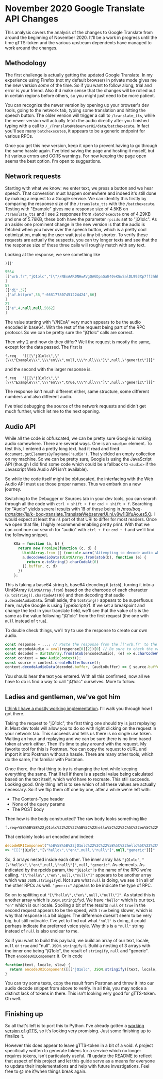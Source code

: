 # November 2020 Google Translate API Changes

This analysis covers the analysis of the changes to Google Translate from around the beginning of November 2020. It'll be a work in progress until the time gTTS-token and the various upstream dependents have managed to work around the changes.

## Methodology

The first challenge is actually getting the updated Google Translate. In my experience using Firefox (not my default browser) in private mode gives me the new version *some* of the time. So if you want to follow along, trial and error is your friend. Also it'd make sense that the changes will be rolled out in certain regions before others, so you might just need to be more patient.

You can recognize the newer version by opening up your browser's dev tools, going to the network tab, typing some translation and hitting the speech button. The older version will trigger a call to `/translate_tts`, while the newer version will actually fetch the audio directly after you finished typing with a call to `/_/TranslateWebserverUi/data/batchexecute`. In fact you'll see many `batchexecute`s, it appears to be a generic endpoint for various RPCs.

Once you get this new version, keep it open to prevent having to go through the same hassle again. I've tried saving the page and hosting it myself, but hit various errors and CORS warnings. For now keeping the page open seems the best option. I'm open to suggestions.

## Network requests

Starting with what we know: we enter text, we press a button and we hear speech. That conversion must happen somewhere and indeed it's still done by making a request to a Google service. We can identify this firstly by comparing the response size of the `/translate_tts` with the `/batchexecute`. Testing with "Example" gives me a response size of 4.5KB on `/translate_tts` and I see 2 responses from `/batchexecute` one of 4.29KB and one of 5.76KB, these both have the parameter `rpcids` set to	"jQ1olc". As an aside: one prominent change in the new version is that the audio is fetched when you hover over the speech button, which is a pretty cool optimization, making the user wait just a tiny bit shorter. To verify these requests are actually the suspects, you can try longer texts and see that the the response size of these three calls will roughly match with any text.

Looking at the response, we see something like 
```javascript
)]}'

5564
[["wrb.fr","jQ1olc","[\"//NExAAR0NHwAVgQAGDpaGaB40eKGwSalDL993Xp7ff3hhhhhUpMNgAAT8hG99CAAAII7y+J1A+D4Ph/..."]\n",null,null,null,"generic"]
]
57
[["di",37]
,["af.httprm",36,"-668177807451224424",66]
]
27
[["e",4,null,null,5662]
]

```

The value starting with "//NExA" very much appears to be the audio encoded in base64. With the rest of the request being part of the RPC protocol. So we can be pretty sure the "jQ1olc" calls are correct.

Then why 2 and how do they differ? Well the request is mostly the same, except for the data passed. The first is
```
f.req	"[[[\"jQ1olc\",\"[\\\"Example\\\",\\\"en\\\",null,\\\"null\\\"]\",null,\"generic\"]]]"
```
and the second with the larger response is.
```
f.req	"[[[\"jQ1olc\",\"[\\\"Example\\\",\\\"en\\\",true,\\\"null\\\"]\",null,\"generic\"]]]"
```

The response isn't much different either, same structure, some different numbers and also different audio.

I've tried debugging the source of the network requests and didn't get much further, which let me to the next opening.

## Audio API

While all the code is obfuscated, we can be pretty sure Google is making audio somewhere. There are several ways. One is an `<audio>` element. To test this, I entered a pretty long text, had it read and fired `document.getElementsByTagName('audio')`. That yielded an empty collection on my machine. So we can be pretty sure, Google is using the JavaScript API (though I did find some code which could be a fallback to `<audio>` if the Javascript Web Audio API isn't available).

So while the code itself might be obfuscated, the interfacing with the Web Audio API must use those proper names. Thus we embark on a new journey.

Switching to the Debugger or Sources tab in your dev tools, you can search through all the code with `ctrl + shift + f` or `cmd + shift + f`. Searching for "Audio" yields several results with 18 of those being in [_/mss/boq-translate/_/js/k=boq-translate.TranslateWebserverUi.nl.v8w1lBlfuAo.es5.O](https://www.gstatic.com/_/mss/boq-translate/_/js/k=boq-translate.TranslateWebserverUi.nl.v8w1lBlfuAo.es5.O/ck=boq-translate.TranslateWebserverUi.TNhbPT4jnLs.L.F4.O/am=gAI/d=1/exm=A7fCU,AKLKy,AV6dJd,BVgquf,CBlRxf,COQbmf,EFQ78c,G0j0Je,GSlykd,GiFjve,HDvRde,HLo3Ef,I6YDgd,IZT63,Id96Vc,Izs65d,JE2clc,JNoxi,K4PcAe,KG2eXe,KOuY1b,KUM7Z,L1AAkb,LEikZe,MDB2J,MnwvSb,MpJwZc,N2mfec,NotTJb,NpD4ec,NufREb,NwH0H,O6y8ed,OmgaI,PJgxJf,PQaYAf,PrPYRd,QIhFr,Qnj3Pe,RMhBfe,Ru0Pgb,SF3gsd,SNtCZb,SdcwHb,SpsfSb,TzmfU,U0aPgd,UUJqVe,UWMmZb,Uas9Hd,UgAtXe,Ulmmrd,UthHZe,V3dDOb,VETAO,VwDzFe,WO9ee,XBRlNc,XVMNvd,Y2UGcc,YLQSd,YrN4Fb,ZfAoz,ZwDk9d,_b,_tp,aW3pY,aurFic,bD99Db,bYHiff,blwjVc,byfTOb,duFQFc,ehH0Pd,fKUV3e,g8fAWe,gWGePc,glibvb,gychg,hB8iWe,hc6Ubd,iTsyac,iWP1Yb,jl0Zdc,lPKSwe,lsjVmc,lwddkf,mNvcvf,mmcjze,n391td,n73qwf,o02Jie,p8L0ob,pB6Zqd,pjICDe,pw70Gc,rE6Mgd,rHjpXd,rPRh8e,s2VbJb,s39S4,tfTN8c,tjiVBd,w9hDv,wLUyde,ws9Tlc,x60fie,xQtZb,xUdipf,xiqEse,yDVVkb,zbML3c/excm=_b,_tp,mainview/ed=1/wt=2/ct=zgms/rs=ANkVxDma2FRJ_-xLX9vGpJ6HkRmLaNVkRQ/m=GILUZe,i5dxUd,RAnnUd,UECOXe,eYJrS,sJhETb,JH2zc,qAKInc,fR6Vdb,IjTJJb,uu7UOe,t1sulf,soHxf,xzbRj,VNcg1e,Xn16n,hPAkKe,fmklff,s2XCRc,ZbunN,WYNSOe,hmxKAd,P6Sgne,MY2OBe,MaBk4,MJWMce,Y9atKf,JWUKXe,pPThOe,xdp6Ne,tQX3bd,HwavCb,ff8rzd,ryfyqf,gJzDyc,onWwzb,CW8lw,UfGXTd,LP4cEc,Un38xf,ZH8ved,QKK0O,AJZZxc,fKBXPe,WCciof,JPvYpc,sGhhBd,JNcm2e,TJQ3Ud,JVNQkc,cPVRG,M2suMc). I would expect at least the `nl` part of that URI to differ for most readers. Once we open that file, I highly recommend enabling pretty print. With that we can continue our search for "audio" with `ctrl + f` or `cmd + f` and we'll find the following snippet.

```javascript
    KOa = function (a, b) {
      return new Promise(function (c, d) {
        Uint8Array.from || (console.warn('Attempting to decode audio when TTS is unsupported'), c((new Uint8Array(0)).buffer));
        a.decodeAudioData(Uint8Array.from(atob(b), function (e) {
          return e.toString().charCodeAt(0)
        }).buffer, c, d)
      })
    };
```

This is taking a base64 string `b`, base64 decoding it (`atob`), turning it into a Uint8Array (`Uint8Array.from`) based on the charcode of each character (`e.toString().charCodeAt(0)`) and then decoding that audio `a.decodeAudioData`. Small aside, the `toString()` appears to be superfluous here, maybe Google is using TypeScript(?). If we set a breakpoint and change the text in your translate field, we'll see that the value of `b` is the same as the value following "jQ1olc" from the first request (the one with `null` instead of `true`).

To double check things, we'll try to use the response to create our own audio.

```javascript
const response = ...; // Paste the response from the [['wrb.fr' to the final ]
const encodedAudio = eval(response[0][2])[0] // Be sure to check the value of response so you don't `eval` anything dangerous
const decoded = Uint8Array.from(atob(encodedAudio), (e) => e.charCodeAt(0));
const context = new AudioContext();
const source = context.createBufferSource();
context.decodeAudioData(decoded.buffer, (audioBuffer) => { source.buffer = audioBuffer; source.connect(context.destination); source.start(0); })
```

You should hear the text you entered. With all this confirmed, now all we have to do is find a way to call "jQ1olc" ourselves. More to follow.

## Ladies and gentlemen, we've got him

[I think I have a mostly working implementation](https://github.com/Boudewijn26/gTTS/commit/aea95c9623985c02a95483d49ebec6dae61b956c). I'll walk you through how I got there.

Taking the request to "jQ1olc", the first thing one should try is just replaying it. Most dev tools will allow you to do so with right clicking on the request in your network tab. This succeeds and tells us there is no single use token. Waiting an hour and replaying and we can be sure there is no time based token at work either. Then it's time to play around with the request. My favorite tool for this is Postman. You can copy the request to cURL and import it into Postman without a hassle. There are many other tools, which do the same, I'm familiar with Postman.

Once there, the first thing to try is changing the text while keeping everything the same. That'll tell if there is a special value being calculated based on the text itself, which we'd have to recreate. This still succeeds. Looking good. Only thing left is to see which of all these values are actually necessary. So if we flip them off one by one, after a while we're left with:

* The Content-Type header
* None of the query params
* The POST body

Then how is the body constructed? The raw body looks something like

```
f.req=%5B%5B%5B%22jQ1olc%22%2C%22%5B%5C%22hello%5C%22%2C%5C%22en%5C%22%2Cnull%2C%5C%22null%5C%22%5D%22%2Cnull%2C%22generic%22%5D%5D%5D&
```

That certainly looks uri encoded and indeed:

```javascript
decodeURIComponent("%5B%5B%5B%22jQ1olc%22%2C%22%5B%5C%22hello%5C%22%2C%5C%22en%5C%22%2Cnull%2C%5C%22null%5C%22%5D%22%2Cnull%2C%22generic%22%5D%5D%5D")
=> "[[["jQ1olc","[\"hello\",\"en\",null,\"null\"]",null,"generic"]]]"
```

So, 3 arrays nested inside each other. The inner array has `"jQ1olc"`, `"[\"hello\",\"en\",null,\"null\"]"`, `null`, `"generic"`. As elements. As indicated by the rpcids param, the `"jQ1olc"` is the name of the RPC we're calling. `"[\"hello\",\"en\",null,\"null\"]"` appears to be another array which was `JSON.stringify`d. Not sure what `null` is doing, we see it in all of the other RPCs as well. `"generic"` appears to be indicate the type of RPC.

So on to splitting out `"[\"hello\",\"en\",null,\"null\"]"`. As stated this is another array which is `JSON.stringify`d. We have `"hello"` which is our text. `"en"` which is our locale. Spoiling a bit of the results `null` or `true` in the second request appears to be the speed, with `true` being slower, which is why that response is a bit bigger. The difference doesn't seem to be very big, but still noticable. I've yet to find out what `"null"` is doing, it could perhaps indicate the preferred voice style. Why this is a `"null"` string instead of `null` is also unclear to me.

So if you want to build this payload, we build an array of our text, locale, `null` or `true` and "null". `JSON.stringify` it. Build a nesting of 3 arrays with the inner one being "jQ1olc", the result of `stringify`, `null` and "generic". Then `encodeURIComponent` it. Or in code

```javascript
function(text, locale, slow) {
  return encodeURIComponent([[["jQ1olc", JSON.stringify([text, locale, slow ? true : null, "null"]), null, "generic"]]]);
}
```

You can try some texts, copy the result from Postman and throw it into our audio decode snippet from above to verify. In all this, you may notice a distinct lack of tokens in there. This isn't looking very good for gTTS-token. Oh well.

## Finishing up

So all that's left is to port this to Python. I've already gotten a [working version of gTTS](https://github.com/Boudewijn26/gTTS), so it's looking very promising. Just some finishing up to finalize it.

However this does appear to leave gTTS-token in a bit of a void. A project specifically written to generate tokens for a service which no longer requires tokens, isn't particularly useful. I'll update the README to reflect that aspect of this project and let this guide serve as a means for everyone to update their implementations and help with future investigations. Feel free to @ me if/when things break again.
